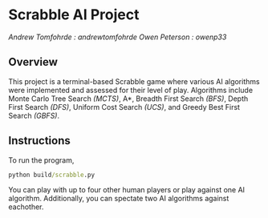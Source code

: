 # Scrabble AI Project
_Andrew Tomfohrde : andrewtomfohrde_
_Owen Peterson : owenp33_

## Overview
This project is a terminal-based Scrabble game where various AI algorithms were implemented and assessed for their level of play. Algorithms include Monte Carlo Tree Search _(MCTS)_, A*, Breadth First Search _(BFS)_, Depth First Search _(DFS)_, Uniform Cost Search _(UCS)_, and Greedy Best First Search _(GBFS)_. 

## Instructions
To run the program, 
```cmd
python build/scrabble.py
```
You can play with up to four other human players or play against one AI algorithm. Additionally, you can spectate two AI algorithms against eachother.

